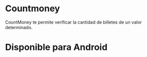 # Countmoney

CountMoney te permite verificar la 
cantidad de billetes de un valor determinado.

# Disponible para Android

